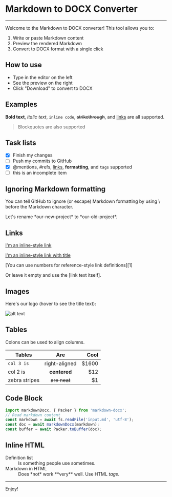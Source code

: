 # Markdown to DOCX Converter

---

Welcome to the Markdown to DOCX converter! This tool allows you to:

1. Write or paste Markdown content
2. Preview the rendered Markdown
3. Convert to DOCX format with a single click

## How to use

- Type in the editor on the left
- See the preview on the right
- Click "Download" to convert to DOCX

## Examples

**Bold text**, *italic text*, `inline code`, ~~strikethrough~~, and [links](https://www.google.com) are all supported.

> Blockquotes are also supported


## Task lists

- [x] Finish my changes
- [ ] Push my commits to GitHub
- [x] @mentions, #refs, [links](), **formatting**, and `tags` supported
- [ ] this is an incomplete item

## Ignoring Markdown formatting

You can tell GitHub to ignore (or escape) Markdown formatting by using \ before the Markdown character.

Let's rename \*our-new-project\* to \*our-old-project\*.


## Links

[I'm an inline-style link](https://www.google.com)

[I'm an inline-style link with title](https://www.google.com "Google's Homepage")

[You can use numbers for reference-style link definitions][1]

Or leave it empty and use the [link text itself].

## Images

Here's our logo (hover to see the title text):

![alt text](https://img.alicdn.com/imgextra/i3/O1CN012ZjB2y1xHUf6OzZ8C_!!6000000006418-2-tps-104-126.png "Logo Title Text 1")


## Tables

Colons can be used to align columns.

| Tables        | Are           | Cool  |
| ------------- |:-------------:| -----:|
| `col 3 is`      | right-aligned | $1600 |
| col 2 is      | **centered**      |   $12 |
| zebra stripes | ~~are neat~~      |    $1 |

## Code Block

```javascript
import markdownDocx, { Packer } from 'markdown-docx';
// Read markdown content
const markdown = await fs.readFile('input.md', 'utf-8');
const doc = await markdownDocx(markdown);
const buffer = await Packer.toBuffer(doc);
```

## Inline HTML

<dl>
  <dt>Definition list</dt>
  <dd>Is something people use sometimes.</dd>

  <dt>Markdown in HTML</dt>
  <dd>Does *not* work **very** well. Use HTML <em>tags</em>.</dd>
</dl>

---

Enjoy!
